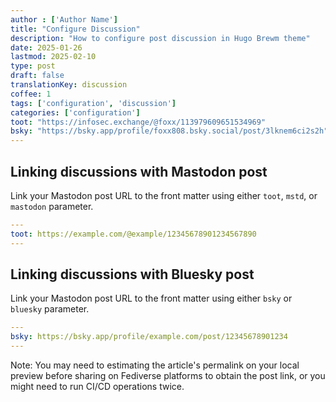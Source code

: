 ```yaml
---
author : ['Author Name']
title: "Configure Discussion"
description: "How to configure post discussion in Hugo Brewm theme"
date: 2025-01-26
lastmod: 2025-02-10
type: post
draft: false
translationKey: discussion
coffee: 1
tags: ['configuration', 'discussion']
categories: ['configuration']
toot: "https://infosec.exchange/@foxx/113979609651534969"
bsky: "https://bsky.app/profile/foxx808.bsky.social/post/3lknem6ci2s2h"
---
```


## Linking discussions with Mastodon post

Link your Mastodon post URL to the front matter using either `toot`, `mstd`, or `mastodon` parameter.

```yaml
---
toot: https://example.com/@example/12345678901234567890
---
```

## Linking discussions with Bluesky post

Link your Mastodon post URL to the front matter using either `bsky` or `bluesky` parameter.

```yaml
---
bsky: https://bsky.app/profile/example.com/post/12345678901234
---
```

Note: You may need to estimating the article's permalink on your local preview before sharing on Fediverse platforms to obtain the post link, or you might need to run CI/CD operations twice.